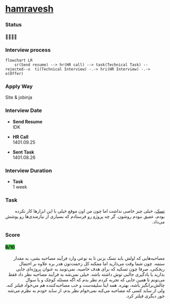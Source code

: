 # [hamravesh](https://hamravesh.com/)

### Status
#### 📜📞📝❌
### Interview process
```mermaid
flowchart LR
    sr(Send resume) --> hr(HR call) --> task(Technical Task) --rejected--x  ti(Technical Interview) -.-> hri(HR Interview) -.-> o(Offer)
```

### Apply Way
Site & jobinja

### Interview Date

- **Send Resume** <br />IDK

- **HR Call** <br />1401.09.25

- **Sent Task** <br />1401.08.26

### Interview Duration

- **Task** <br />1 week


### Task

<p dir="rtl">
<a href="./hamravesh_backend_task.pdf">تسک</a>، خیلی چیز خاصی نداشت اما چون من اون موقع خیلی با این ابزارها کار نکرده بودم، عمیق نبودم روشون. گر چه
<a href="https://github.com/mo1ein/Hamravesh-Task">پروژه</a>
 رو فرستادم که بسیاری از نیازمندی‌ها رو پوشش می‌داد.
</p>

### Score
<h4><mark style="background-color:#54ca56">6/10</mark></h4>

<p dir="rtl">مصاحبه‌هایی که اولش باید تسک بزنی تا به نوعی وارد فرآیند مصاحبه بشی، یه مقدار ستمه. چون شما وقت می‌ذارید اما ممکنه کل زحمت‌تون هدر بره علاوه بر احتمال ریجکتی، صرفا چون تسکیه که برای هدف خاصیه، نمی‌تونید به عنوان پروژه‌ای جایی بذارید یا یادگیری جالبی توش داشته باشه. خیلی نمی‌شه به فرآیند مصاحبه نظر داد فقط می‌تونم تا همین جایی که تجربه کردم نظر بدم که اگه مسئله کوچک و یا سوال‌ چالش‌برانگیز باشه، بهتره. همه اینا سلیقه‌ست و خب مصاحبه‌کننده هم می‌خواد فیلتر کنه. ولی از ساید کسی که مصاحبه می‌کنه نمی‌خوام نظر بدم، از ساید خودم به نظرم می‌شه جور دیگری فیلتر کرد.</p>
